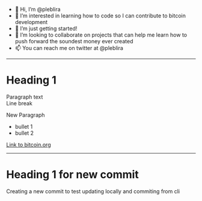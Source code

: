 - 👋 Hi, I’m @pleblira
- 👀 I’m interested in learning how to code so I can contribute to bitcoin development
- 🌱 I’m just getting started!
- 💞️ I’m looking to collaborate on projects that can help me learn how to push forward the soundest money ever created
- 📫 You can reach me on twitter at @pleblira 

<!---
pleblira/pleblira is a ✨ special ✨ repository because its `README.md` (this file) appears on your GitHub profile.
You can click the Preview link to take a look at your changes.
--->

---

# Heading 1

Paragraph text<br>Line break

New Paragraph

* bullet 1
* bullet 2

[Link to bitcoin.org](https://bitcoin.org)

---

# Heading 1 for new commit

Creating a new commit to test updating locally and commiting from cli